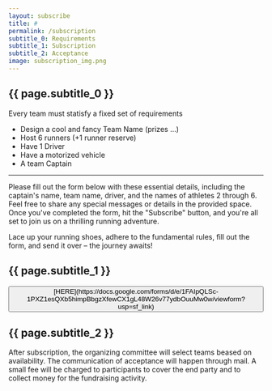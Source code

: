 ```yaml
---
layout: subscribe
title: #
permalink: /subscription
subtitle_0: Requirements
subtitle_1: Subscription
subtitle_2: Acceptance
image: subscription_img.png
---
```


<h2>
{{ page.subtitle_0 }}
</h2>

Every team must statisfy a fixed set of requirements 


<ul>
    <li>Design a cool and fancy Team Name (prizes ...)</li>
    <li>Host 6 runners (+1 runner reserve)</li>
    <li>Have 1 Driver</li>
    <li>Have a motorized vehicle</li>
    <li>A team Captain</li>
</ul>

<hr>

Please fill out the form below with these essential details, including the captain's name, team name, driver, and the names of athletes 2 through 6. Feel free to share any special messages or details in the provided space. Once you've completed the form, hit the "Subscribe" button, and you're all set to join us on a thrilling running adventure.

Lace up your running shoes, adhere to the fundamental rules, fill out the form, and send it over – the journey awaits!

<h2>
{{ page.subtitle_1 }}
</h2>

<button>
[HERE](https://docs.google.com/forms/d/e/1FAIpQLSc-1PXZ1esQXb5himpBbgzXfewCX1gL48W26v77ydbOuuMw0w/viewform?usp=sf_link)
</button>

<h2>
{{ page.subtitle_2 }}
</h2>
After subscription, the organizing committee will select teams beased on availability. The communication of acceptance will happen through mail. A small fee will be charged to participants to cover the end party and to collect money for the fundraising activity.
